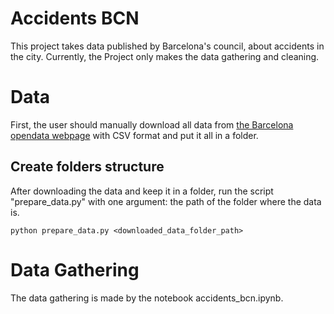 # Accidents BCN

This project takes data published by Barcelona's council, about accidents in the city.
Currently, the Project only makes the data gathering and cleaning.

# Data

First, the user should manually download all data from [the Barcelona opendata webpage](https://opendata-ajuntament.barcelona.cat/data/en/dataset?q=accidents&sort=fecha_publicacion+desc) with CSV format and put it all in a folder.

## Create folders structure

After downloading the data and keep it in a folder, run the script "prepare_data.py" with one argument: the path of the folder where the data is.

    python prepare_data.py <downloaded_data_folder_path>

# Data Gathering

The data gathering is made by the notebook accidents_bcn.ipynb.
